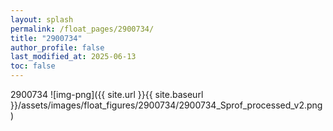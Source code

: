 ```yaml
---
layout: splash
permalink: /float_pages/2900734/
title: "2900734"
author_profile: false
last_modified_at: 2025-06-13
toc: false
---
```

 
2900734
![img-png]({{ site.url }}{{ site.baseurl }}/assets/images/float_figures/2900734/2900734_Sprof_processed_v2.png)